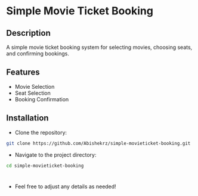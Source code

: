 # Simple Movie Ticket Booking

## Description
A simple movie ticket booking system for selecting movies, choosing seats, and confirming bookings.

## Features
- Movie Selection
- Seat Selection
- Booking Confirmation

## Installation
- Clone the repository:
```bash
git clone https://github.com/Abishekrz/simple-movieticket-booking.git
```
- Navigate to the project directory:
```bash
cd simple-movieticket-booking
```
#
- Feel free to adjust any details as needed!
